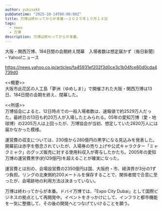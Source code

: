 ```yaml
---
author: yukisakk
pubDatetime: "2025-10-14T00:00:00Z"
title: 万博は終わってからが本番——２０２５年１０月１４日
tags:
  - news
  - 万博
description: 万博は終わってからが本番。
---
```


大阪・関西万博、184日間の会期終え閉幕　入場者数は想定届かず（毎日新聞） - Yahoo!ニュース

https://news.yahoo.co.jp/articles/fa45931ef202f3d0ce3c1b04fce80d0cda4739d0

<<概要>>\
大阪市此花区の人工島「夢洲（ゆめしま）」で開催された大阪・関西万博は13日、184日間の会期を終え、閉幕した。

<<所感>>\
万博協会によると、12日時点での一般入場者数は、速報値で約2529万人だった。最終日の13日も約20万人が入場したとみられる。05年の愛知万博（愛・地球博）の2205万人は上回ったが、万博協会が当初、想定していた2820万人には届かなかった模様。

運営費の収支については、230億から280億円の黒字になる見込みを発表した。開幕前は赤字を懸念されていたが、入場券の売り上げや公式キャラクター「ミャクミャク」のグッズ販売に対する使用料収入が寄与したかたち。2005年の愛知万博の運営費黒字(約129億円)を超えることが確実になった。

運営費とは別の、会場設営費の2350億円は国、大阪府・市、経済界が3分の1ずつ負担。リングの北東側約200メートルを保存することで、関係者間で合意に至ったが、会場跡地の利用方法は決まっていない。

万博は終わってからが本番。ドバイ万博では、「Expo City Dubai」として国際ビジネスの拠点として再開発中。イベントをきっかけにして、インフラと都市機能を一気に整備して、その後の開発へとつなげていけることを願う。
